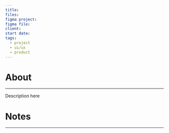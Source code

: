 ```yaml
---
title: 
files: 
figma project: 
figma file: 
client: 
start date: 
tags:
  - project
  - ui/ux
  - product
---
```

# About
***
Description here

# Notes
*** 
